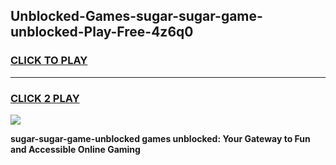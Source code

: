 
## Unblocked-Games-sugar-sugar-game-unblocked-Play-Free-4z6q0
<h3>
<a href="https://premium76.site?title=sugar-sugar-game-unblocked&ref=23A">CLICK TO PLAY</a></h3>
<hr>

<h3>
<a href="https://premium76.site?title=sugar-sugar-game-unblocked&ref=23A">CLICK 2 PLAY</a>
  
</h3>

<a href="https://premium76.site?title=sugar-sugar-game-unblocked&ref=23A"><img src="https://clearcache.store/games.png"></a>


**sugar-sugar-game-unblocked games unblocked: Your Gateway to Fun and Accessible Online Gaming**
